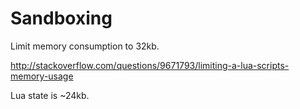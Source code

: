
# Sandboxing

Limit memory consumption to 32kb.

http://stackoverflow.com/questions/9671793/limiting-a-lua-scripts-memory-usage

Lua state is ~24kb.